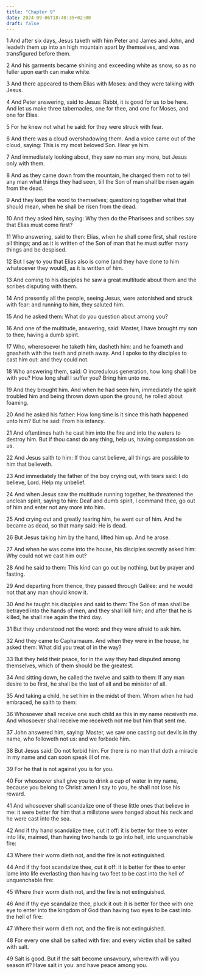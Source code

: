```yaml
---
title: "Chapter 9"
date: 2024-09-06T18:40:35+02:00
draft: false
---
```




1 And after six days, Jesus taketh with him Peter and James and John, and leadeth them up into an high mountain apart by themselves, and was transfigured before them.

2 And his garments became shining and exceeding white as snow, so as no fuller upon earth can make white.

3 And there appeared to them Elias with Moses: and they were talking with Jesus.

4 And Peter answering, said to Jesus: Rabbi, it is good for us to be here. And let us make three tabernacles, one for thee, and one for Moses, and one for Elias.

5 For he knew not what he said: for they were struck with fear.

6 And there was a cloud overshadowing them. And a voice came out of the cloud, saying: This is my most beloved Son. Hear ye him.

7 And immediately looking about, they saw no man any more, but Jesus only with them.

8 And as they came down from the mountain, he charged them not to tell any man what things they had seen, till the Son of man shall be risen again from the dead.

9 And they kept the word to themselves; questioning together what that should mean, when he shall be risen from the dead.

10 And they asked him, saying: Why then do the Pharisees and scribes say that Elias must come first?

11 Who answering, said to then: Elias, when he shall come first, shall restore all things; and as it is written of the Son of man that he must suffer many things and be despised.

12 But I say to you that Elias also is come (and they have done to him whatsoever they would), as it is written of him.

13 And coming to his disciples he saw a great multitude about them and the scribes disputing with them.

14 And presently all the people, seeing Jesus, were astonished and struck with fear: and running to him, they saluted him.

15 And he asked them: What do you question about among you?

16 And one of the multitude, answering, said: Master, I have brought my son to thee, having a dumb spirit.

17 Who, wheresoever he taketh him, dasheth him: and he foameth and gnasheth with the teeth and pineth away. And I spoke to thy disciples to cast him out: and they could not.

18 Who answering them, said: O incredulous generation, how long shall I be with you? How long shall I suffer you? Bring him unto me.

19 And they brought him. And when he had seen him, immediately the spirit troubled him and being thrown down upon the ground, he rolled about foaming.

20 And he asked his father: How long time is it since this hath happened unto him? But he sad: From his infancy.

21 And oftentimes hath he cast him into the fire and into the waters to destroy him. But if thou canst do any thing, help us, having compassion on us.

22 And Jesus saith to him: If thou canst believe, all things are possible to him that believeth.

23 And immediately the father of the boy crying out, with tears said: I do believe, Lord. Help my unbelief.

24 And when Jesus saw the multitude running together, he threatened the unclean spirit, saying to him: Deaf and dumb spirit, I command thee, go out of him and enter not any more into him.

25 And crying out and greatly tearing him, he went our of him. And he became as dead, so that many said: He is dead.

26 But Jesus taking him by the hand, lifted him up. And he arose.

27 And when he was come into the house, his disciples secretly asked him: Why could not we cast him out?

28 And he said to them: This kind can go out by nothing, but by prayer and fasting.

29 And departing from thence, they passed through Galilee: and he would not that any man should know it.

30 And he taught his disciples and said to them: The Son of man shall be betrayed into the hands of men, and they shall kill him; and after that he is killed, he shall rise again the third day.

31 But they understood not the word: and they were afraid to ask him.

32 And they came to Capharnaum. And when they were in the house, he asked them: What did you treat of in the way?

33 But they held their peace, for in the way they had disputed among themselves, which of them should be the greatest.

34 And sitting down, he called the twelve and saith to them: If any man desire to be first, he shall be the last of all and be minister of all.

35 And taking a child, he set him in the midst of them. Whom when he had embraced, he saith to them:

36 Whosoever shall receive one such child as this in my name receiveth me. And whosoever shall receive me receiveth not me but him that sent me.

37 John answered him, saying: Master, we saw one casting out devils in thy name, who followeth not us: and we forbade him.

38 But Jesus said: Do not forbid him. For there is no man that doth a miracle in my name and can soon speak ill of me.

39 For he that is not against you is for you.

40 For whosoever shall give you to drink a cup of water in my name, because you belong to Christ: amen I say to you, he shall not lose his reward.

41 And whosoever shall scandalize one of these little ones that believe in me: it were better for him that a millstone were hanged about his neck and he were cast into the sea.

42 And if thy hand scandalize thee, cut it off: it is better for thee to enter into life, maimed, than having two hands to go into hell, into unquenchable fire:

43 Where their worm dieth not, and the fire is not extinguished.

44 And if thy foot scandalize thee, cut it off: it is better for thee to enter lame into life everlasting than having two feet to be cast into the hell of unquenchable fire:

45 Where their worm dieth not, and the fire is not extinguished.

46 And if thy eye scandalize thee, pluck it out: it is better for thee with one eye to enter into the kingdom of God than having two eyes to be cast into the hell of fire:

47 Where their worm dieth not, and the fire is not extinguished.

48 For every one shall be salted with fire: and every victim shall be salted with salt.

49 Salt is good. But if the salt become unsavoury, wherewith will you season it? Have salt in you: and have peace among you.


